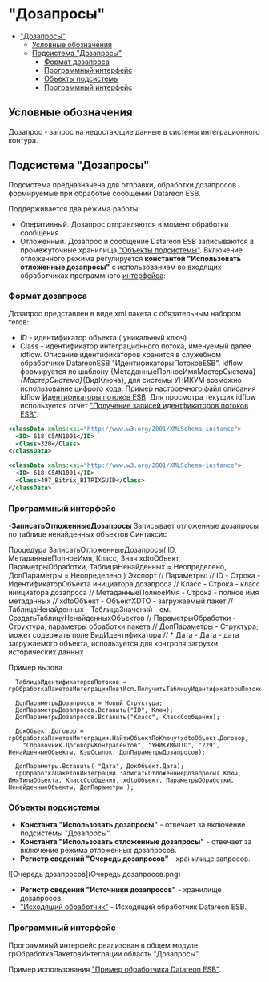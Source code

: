 # "Дозапросы"

- ["Дозапросы"](#дозапросы)
  - [Условные обозначения](#условные-обозначения)
  - [Подсистема "Дозапросы"](#подсистема-дозапросы)
    - [Формат дозапроса](#формат-дозапроса)
    - [Программный интерфейс](#программный-интерфейс)
    - [Объекты подсистемы](#объекты-подсистемы)
    - [Программный интерфейс](#программный-интерфейс-1)

## Условные обозначения

Дозапрос - запрос на недостающие данные в системы интеграционного контура.

## Подсистема "Дозапросы"

Подсистема предназначена для отправки, обработки дозапросов формируемые при обработке сообщений Datareon ESB.

Поддерживается два режима работы:

- Оперативный. Дозапрос отправляются в момент обработки сообщения.
- Отложенный. Дозапрос и сообщение Datareon ESB записываются в промежуточные хранилища ["Объекты подсистемы"](#объекты-подсистемы).
Включение отложенного режима регулируется **константой "Использовать отложенные дозапросы"** с использованием во входящих обработчиках программного [интерфейса](#программный-интерфейс):

### Формат дозапроса

Дозапрос представлен в виде xml пакета с обязательным набором тегов:

- ID - идентификатор объекта ( уникальный ключ)
- Class - идентификатор интеграционного потока, именуемый далее idflow. Описание идентификаторов хранится в служебном обработчике DatareonESB "ИдентификаторыПотоковESB".
idflow формируется по шаблону {МетаданныеПолноеИмяМастерСистема}_{МастерСистема}_{ВидКлюча}, для системы УНИКУМ возможно использование цифрого кода. Пример настроечного файл описания idflow [Идентификаторы потоков ESB](ИдентификаторыПотоковESB.bsl).
Для просмотра текущих idflow используется отчет  ["Получение записей идентфикаторов потоков ESB"](ПолучитьЗаписиИдентфикаторыПотоковESB.epf).

```xml
<classData xmlns:xsi="http://www.w3.org/2001/XMLSchema-instance">
  <ID> 618 C5AN1001</ID>
  <Class>320</Class>
</classData>

<classData xmlns:xsi="http://www.w3.org/2001/XMLSchema-instance">
  <ID> 618 C5AN1001</ID>
  <Class>497_Bitrix_BITRIXGUID</Class>
</classData>
```

### Программный интерфейс

-**ЗаписатьОтложенныеДозапросы**
 Записывает отложенные дозапросы по таблице ненайденных объектов
Синтаксис

 Процедура ЗаписатьОтложенныеДозапросы( ID, МетаданныеПолноеИмя, Класс, Знач xdtoОбъект,
ПараметрыОбработки, ТаблицаНенайденных = Неопределено, ДопПараметры = Неопределено ) Экспорт
// Параметры:
// ID                            - Строка    - ИдентификаторОбъекта инициатора дозапроса
// Класс                           - Строка    - класс инициатора дозапроса
// МетаданныеПолноеИмя - Строка - полное имя метаданных
// xdtoОбъект                      - ОбъектXDTO - загружаемый пакет
// ТаблицаНенайденных    - ТаблицаЗначений - см. СоздатьТаблицуНенайденныхОбъектов
// ПараметрыОбработки    - Структура, параметры обработки пакета
// ДопПараметры     - Структура, может содержать поле ВидИдентификатора
//  * Дата - Дата - дата загружаемого объекта, используется для контроля загрузки исторических данных

Пример вызова

```bsl
  ТаблицаИдентификаторовПотоков = грОбработкаПакетовИнтеграцииПовтИсп.ПолучитьТаблицуИдентификаторыПотоковESB();

  ДопПараметрыДозапросов = Новый Структура;
  ДопПараметрыДозапросов.Вставить("ID", Ключ);
  ДопПараметрыДозапросов.Вставить("Класс", КлассСообщения);

  ДокОбъект.Договор = грОбработкаПакетовИнтеграции.НайтиОбъектПоКлючу(xdtoОбъект.Договор,
    "Справочник.ДоговорыКонтрагентов", "УНИКУМGUID", "229", НенайденныеОбъекты, КэшСсылок, ДопПараметрыДозапросов);

  ДопПараметры.Вставить( "Дата", ДокОбъект.Дата); 
  грОбработкаПакетовИнтеграции.ЗаписатьОтложенныеДозапросы( Ключ, ИмяТипаОбъекта, КлассСообщения, xdtoОбъект, ПараметрыОбработки, НенайденныеОбъекты, ДопПараметры );
```

### Объекты подсистемы

- **Константа "Использовать дозапросы"** - отвечает за включение подсистемы "Дозапросы".
- **Константа "Использовать отложенные дозапросы"** - отвечает за включение режима отложенных дозапросов.
- **Регистр сведений "Очередь дозапросов"** -  хранилище запросов.

![Очередь дозапросов](Очередь дозапросов.png)

- **Регистр сведений "Источники дозапросов"** - хранилище дозапросов.
- ["Исходящий обработчик"](Request.Out.bsl) - Исходящий обработчик Datareon ESB.

### Программный интерфейс

Программный интерфейс реализован в общем модуле грОбработкаПакетовИнтеграции область "Дозапросы".

Пример использования ["Пример обработчика Datareon ESB"](ПримерВходящегоОбработчика.bsl).
